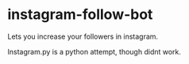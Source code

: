 # instagram-follow-bot

Lets you increase your followers in instagram.

Instagram.py is a python attempt, though didnt work.
